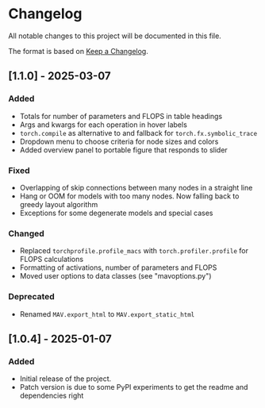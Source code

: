 # Changelog

All notable changes to this project will be documented in this file.

The format is based on [Keep a Changelog](https://keepachangelog.com/en/1.0.0/).

## [1.1.0] - 2025-03-07
### Added
- Totals for number of parameters and FLOPS in table headings
- Args and kwargs for each operation in hover labels
- `torch.compile` as alternative to and fallback for `torch.fx.symbolic_trace`
- Dropdown menu to choose criteria for node sizes and colors
- Added overview panel to portable figure that responds to slider
### Fixed
- Overlapping of skip connections between many nodes in a straight line
- Hang or OOM for models with too many nodes. Now falling back to greedy layout algorithm
- Exceptions for some degenerate models and special cases
### Changed
- Replaced `torchprofile.profile_macs` with `torch.profiler.profile` for FLOPS calculations 
- Formatting of activations, number of parameters and FLOPS
- Moved user options to data classes (see "mavoptions.py")
### Deprecated
- Renamed `MAV.export_html` to `MAV.export_static_html`

## [1.0.4] - 2025-01-07
### Added
- Initial release of the project.
- Patch version is due to some PyPI experiments to get the readme and dependencies right
